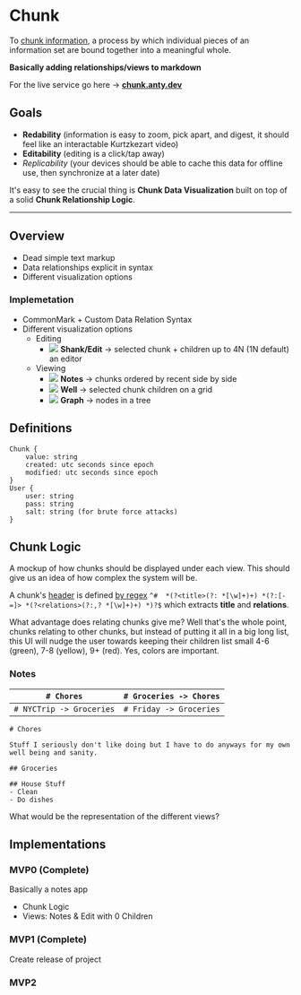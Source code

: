 # Chunk
To [chunk information](https://en.wikipedia.org/wiki/Chunking_%28psychology%29?wprov=sfla1), a process by which individual pieces of an information set are bound together into a meaningful whole.

**Basically adding relationships/views to markdown**

For the live service go here -> **[chunk.anty.dev](https://chunk.anty.dev)**

## Goals
- **Redability** (information is easy to zoom, pick apart, and digest, it should feel like an interactable Kurtzkezart video)
- **Editability** (editing is a click/tap away)
- *Replicability* (your devices should be able to cache this data for offline use, then synchronize at a later date)

It's easy to see the crucial thing is **Chunk Data Visualization** built on top of a solid **Chunk Relationship Logic**.

---

## Overview
- Dead simple text markup
- Data relationships explicit in syntax
- Different visualization options

### Implemetation
- CommonMark + Custom Data Relation Syntax
- Different visualization options
  - Editing
    - ![](web/src/assets/icons/card-text.svg) **Shank/Edit** -> selected chunk + children up to 4N (1N default) an editor
  - Viewing
    - ![](web/src/assets/icons/clipboard.svg) **Notes** -> chunks ordered by recent side by side
    - ![](web/src/assets/icons/grid.svg) **Well** -> selected chunk children on a grid
    - ![](web/src/assets/icons/diagram-2-fill.svg) **Graph** -> nodes in a tree

## Definitions

```
Chunk {
	value: string
	created: utc seconds since epoch
	modified: utc seconds since epoch
}
User {
	user: string
	pass: string
	salt: string (for brute force attacks)
}
```

## Chunk Logic
A mockup of how chunks should be displayed under each view. This should give us an idea of how complex the system will be.

A chunk's <u>header</u> is defined [by regex](https://regexr.com/6vm4s) 
`^#  *(?<title>(?: *[\w]+)+) *(?:[-=]> *(?<relations>(?:,? *[\w]+)+) *)?$` which extracts **title** and **relations**. 

What advantage does relating chunks give me? Well that's the whole point, chunks relating to other chunks, but instead of putting it all in a big long list, this UI will nudge the user towards keeping their children list small 4-6 (green), 7-8 (yellow), 9+ (red). Yes, colors are important.

### Notes

| `# Chores` |`# Groceries -> Chores`|
-|-
| `# NYCTrip -> Groceries` |`# Friday -> Groceries`|

```
# Chores

Stuff I seriously don't like doing but I have to do anyways for my own well being and sanity.

## Groceries

## House Stuff
- Clean
- Do dishes
```
What would be the representation of the different views?

## Implementations

### MVP0 (Complete)
Basically a notes app
- Chunk Logic
- Views: Notes & Edit with 0 Children

### MVP1 (Complete)
Create release of project

### MVP2
